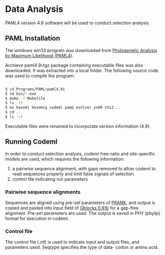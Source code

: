 # Data Analysis 

PAML4 version 4.9 software will be used to conduct selection analysis. 

## PAML Installation 

The windows win32 program was downloaded from [Phylogenetic Analysis by Maximum Likelihood (PAML4)](http://abacus.gene.ucl.ac.uk/software/paml.html).

Archieve paml4.9i.tgz package containing executable files was also downloaded. It was extracted into a local folder. The following source code was used to compile the program:

```sh

$ cd Programs/PAML/paml4.9i
$ rm bin/*.exe
$ make -f Makefile
$ ls -lF
$ mv baseml basemlg codeml pamp evolver yn00 chi2 ..
$ cd ..
$ ls -lF

```

Executable files were renamed to incorporate version information (4.9). 

## Running Codeml

In order to conduct selection analysis, codeml free-ratio and site-specific models are used, which requires the following information:
1. a pairwise sequence alignment, with gaps removed to allow codeml to read sequences properly and limit false signals of selection
2. control file indicating run parameters

### Pairwise sequence alignments

Sequences are aligned using pre-set parameters of [PRANK](https://www.ebi.ac.uk/Tools/msa/prank/), and output is copied and pasted into input field of [Gblocks 0.91b](http://phylogeny.lirmm.fr/phylo_cgi/one_task.cgi?task_type=gblocks&tab_index=2) for a gap-free alignment. Pre-set parameters are used. The output is saved in PHY (phylip) format for execution in codeml. 

### Control file

The control file (.ctl) is used to indicate input and output files, and parameters used. Seqtype specifies the type of data- codon or amino acid. 











